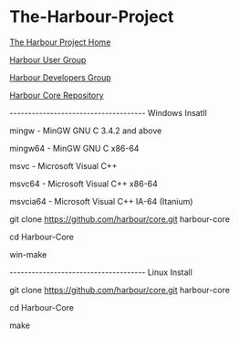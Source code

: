 # The-Harbour-Project

[The Harbour Project Home](https://harbour.github.io/)

[Harbour User Group](https://groups.google.com/g/harbour-users)

[Harbour Developers Group](https://groups.google.com/g/harbour-devel)

[Harbour Core Repository ](https://github.com/harbour/core)

------------------------------------- Windows Insatll

mingw - MinGW GNU C 3.4.2 and above

mingw64 - MinGW GNU C x86-64

msvc - Microsoft Visual C++

msvc64 - Microsoft Visual C++ x86-64

msvcia64 - Microsoft Visual C++ IA-64 (Itanium)


git clone https://github.com/harbour/core.git harbour-core

cd Harbour-Core

win-make

------------------------------------- Linux Install

git clone https://github.com/harbour/core.git harbour-core

cd Harbour-Core

make
